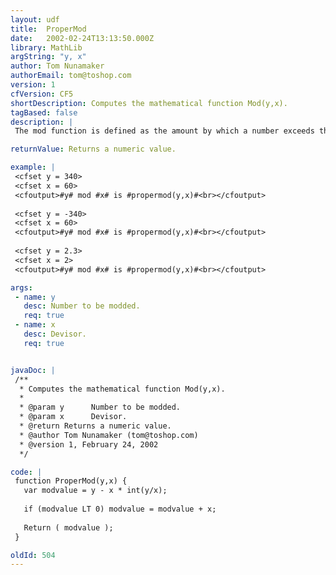 ```yaml
---
layout: udf
title:  ProperMod
date:   2002-02-24T13:13:50.000Z
library: MathLib
argString: "y, x"
author: Tom Nunamaker
authorEmail: tom@toshop.com
version: 1
cfVersion: CF5
shortDescription: Computes the mathematical function Mod(y,x).
tagBased: false
description: |
 The mod function is defined as the amount by which a number exceeds the largest integer multiple of the divisor that is not greater than that number.  CF has a mod operator, however, it only operates on integers and does not handle situations like 2.3 mod 2 (which should return 0.3).

returnValue: Returns a numeric value.

example: |
 <cfset y = 340>
 <cfset x = 60>
 <cfoutput>#y# mod #x# is #propermod(y,x)#<br></cfoutput>
 
 <cfset y = -340>
 <cfset x = 60>
 <cfoutput>#y# mod #x# is #propermod(y,x)#<br></cfoutput>
 
 <cfset y = 2.3>
 <cfset x = 2>
 <cfoutput>#y# mod #x# is #propermod(y,x)#<br></cfoutput>

args:
 - name: y
   desc: Number to be modded.
   req: true
 - name: x
   desc: Devisor.
   req: true


javaDoc: |
 /**
  * Computes the mathematical function Mod(y,x).
  * 
  * @param y      Number to be modded. 
  * @param x      Devisor. 
  * @return Returns a numeric value. 
  * @author Tom Nunamaker (tom@toshop.com) 
  * @version 1, February 24, 2002 
  */

code: |
 function ProperMod(y,x) {
   var modvalue = y - x * int(y/x);
   
   if (modvalue LT 0) modvalue = modvalue + x;
   
   Return ( modvalue );
 }

oldId: 504
---
```


